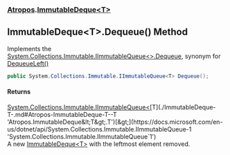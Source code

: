 ### [Atropos](./Atropos.md 'Atropos').[ImmutableDeque&lt;T&gt;](./ImmutableDeque-T-.md 'Atropos.ImmutableDeque&lt;T&gt;')
## ImmutableDeque&lt;T&gt;.Dequeue() Method
Implements the [System.Collections.Immutable.IImmutableQueue&lt;&gt;.Dequeue](https://docs.microsoft.com/en-us/dotnet/api/System.Collections.Immutable.IImmutableQueue-1.Dequeue 'System.Collections.Immutable.IImmutableQueue`1.Dequeue'), synonym for [DequeueLeft()](./IImmutableDeque-T--DequeueLeft().md 'Atropos.IImmutableDeque&lt;T&gt;.DequeueLeft()')  
```csharp
public System.Collections.Immutable.IImmutableQueue<T> Dequeue();
```
#### Returns
[System.Collections.Immutable.IImmutableQueue&lt;](https://docs.microsoft.com/en-us/dotnet/api/System.Collections.Immutable.IImmutableQueue-1 'System.Collections.Immutable.IImmutableQueue`1')[T](./ImmutableDeque-T-.md#Atropos-ImmutableDeque-T--T 'Atropos.ImmutableDeque&lt;T&gt;.T')[&gt;](https://docs.microsoft.com/en-us/dotnet/api/System.Collections.Immutable.IImmutableQueue-1 'System.Collections.Immutable.IImmutableQueue`1')  
A new [ImmutableDeque&lt;T&gt;](./ImmutableDeque-T-.md 'Atropos.ImmutableDeque&lt;T&gt;') with the leftmost element removed.  
